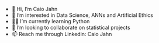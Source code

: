 - 🚀 Hi, I’m Caio Jahn
- 👀 I’m interested in Data Science, ANNs and Artificial Ethics
- 👨‍💻 I’m currently learning Python
- 🦾 I’m looking to collaborate on statistical projects
- 📫 Reach me through Linkedin: Caio Jahn

<!---
caioba-codes/caioba-codes is a ✨ special ✨ repository because its `README.md` (this file) appears on your GitHub profile.
You can click the Preview link to take a look at your changes.
--->
